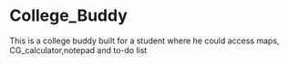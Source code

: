 # College_Buddy
This is a college buddy built for a student where he could access maps, CG_calculator,notepad and to-do list
